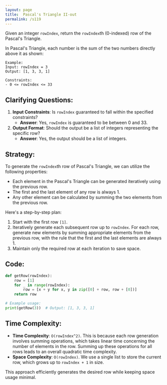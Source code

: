 ```yaml
---
layout: page
title:  Pascal's Triangle II-out
permalink: /s119
---
```

Given an integer `rowIndex`, return the `rowIndex`th (0-indexed) row of the Pascal's Triangle.

In Pascal's Triangle, each number is the sum of the two numbers directly above it as shown:

```
Example:
Input: rowIndex = 3
Output: [1, 3, 3, 1]

Constraints:
- 0 <= rowIndex <= 33
```

## Clarifying Questions:
1. **Input Constraints**: Is `rowIndex` guaranteed to fall within the specified constraints?
   - **Answer**: Yes, `rowIndex` is guaranteed to be between 0 and 33.
2. **Output Format**: Should the output be a list of integers representing the specific row?
   - **Answer**: Yes, the output should be a list of integers.

## Strategy:
To generate the `rowIndex`th row of Pascal's Triangle, we can utilize the following properties:
- Each element in the Pascal's Triangle can be generated iteratively using the previous row.
- The first and the last element of any row is always 1.
- Any other element can be calculated by summing the two elements from the previous row.

Here's a step-by-step plan:
1. Start with the first row `[1]`.
2. Iteratively generate each subsequent row up to `rowIndex`. For each row, generate new elements by summing appropriate elements from the previous row, with the rule that the first and the last elements are always 1.
3. Maintain only the required row at each iteration to save space.

## Code:
```python
def getRow(rowIndex):
    row = [1]
    for _ in range(rowIndex):
        row = [x + y for x, y in zip([0] + row, row + [0])]
    return row

# Example usage:
print(getRow(3))  # Output: [1, 3, 3, 1]
```

## Time Complexity:
- **Time Complexity**: `O(rowIndex^2)`. This is because each row generation involves summing operations, which takes linear time concerning the number of elements in the row. Summing up these operations for all rows leads to an overall quadratic time complexity.
- **Space Complexity**: `O(rowIndex)`. We use a single list to store the current row, which grows up to `rowIndex + 1` in size. 

This approach efficiently generates the desired row while keeping space usage minimal.